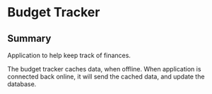 # Budget Tracker

## Summary 

Application to help keep track of finances.

The budget tracker caches data, when offline. When application is connected back online, it will send the cached data, and update the database. 